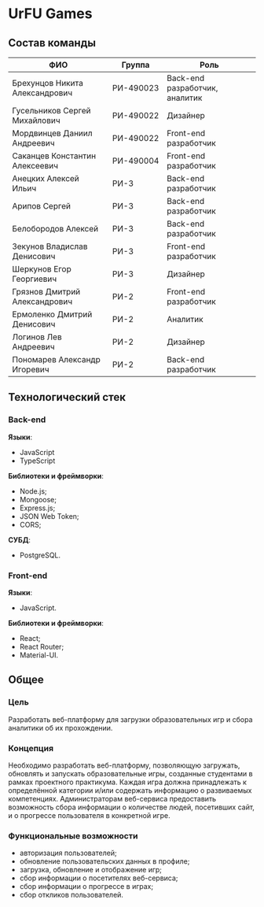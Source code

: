 # UrFU Games

## Состав команды

ФИО                           |Группа   |Роль
------------------------------|---------|------------------------------
Брехунцов Никита Александрович|РИ-490023|Back-end разработчик, аналитик
Гусельников Сергей Михайлович |РИ-490022|Дизайнер
Мордвинцев Даниил Андреевич   |РИ-490022|Front-end разработчик
Саканцев Константин Алексеевич|РИ-490004|Front-end разработчик
Анецких Алексей Ильич         |РИ-3     |Back-end разработчик
Арипов Сергей                 |РИ-3     |Back-end разработчик
Белобородов Алексей           |РИ-3     |Back-end разработчик
Зекунов Владислав Денисович   |РИ-3     |Front-end разработчик
Шеркунов Егор Георгиевич      |РИ-3     |Дизайнер
Грязнов Дмитрий Александрович |РИ-2     |Front-end разработчик
Ермоленко Дмитрий Денисович   |РИ-2     |Аналитик
Логинов Лев Андреевич         |РИ-2     |Дизайнер
Пономарев Александр Игоревич  |РИ-2     |Back-end разработчик

## Технологический стек

### Back-end

**Языки**:

- JavaScript
- TypeScript

**Библиотеки и фреймворки**:

- Node.js;
- Mongoose;
- Express.js;
- JSON Web Token;
- CORS;

**СУБД**:

- PostgreSQL.

### Front-end

**Языки**:

- JavaScript.

**Библиотеки и фреймворки**:

- React;
- React Router;
- Material-UI.

## Общее

### Цель

Разработать веб-платформу для загрузки образовательных игр и сбора аналитики об их прохождении.

### Концепция

Необходимо разработать веб-платформу, позволяющую загружать, обновлять и запускать образовательные
игры, созданные студентами в рамках проектного практикума. Каждая игра должна принадлежать к
определённой категории и/или содержать информацию о развиваемых компетенциях. Администраторам
веб-сервиса предоставить возможность сбора информации о количестве людей, посетивших сайт, и о
прогрессе пользователя в конкретной игре.

### Функциональные возможности

- авторизация пользователей;
- обновление пользовательских данных в профиле;
- загрузка, обновление и отображение игр;
- сбор информации о посетителях веб-сервиса;
- сбор информации о прогрессе в играх;
- сбор откликов пользователей.

